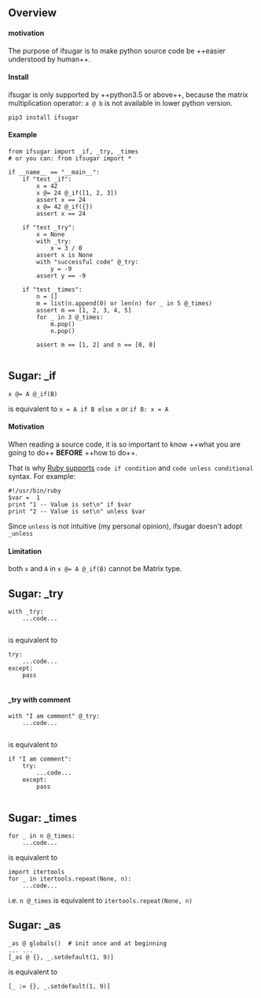 ## Overview
#### motivation
The purpose of ifsugar is to make python source code be ++easier understood by human++.

#### Install
ifsugar is only supported by ++python3.5 or above++, because the matrix multiplication operator: `a @ b` is not available in lower python version.

`pip3 install ifsugar`

#### Example
```
from ifsugar import _if, _try, _times
# or you can: from ifsugar import *

if __name__ == "__main__":
    if "test _if":
        x = 42
        x @= 24 @_if([1, 2, 3])
        assert x == 24
        x @= 42 @_if({})
        assert x == 24

    if "test _try":
        x = None
        with _try:
            x = 3 / 0
        assert x is None
        with "successful code" @_try:
            y = -9
        assert y == -9

    if "test _times":
        n = []
        m = list(n.append(0) or len(n) for _ in 5 @_times)
        assert m == [1, 2, 3, 4, 5]
        for _ in 3 @_times:
            m.pop()
            n.pop()

        assert m == [1, 2] and n == [0, 0]
        
```

## Sugar: _if
```
x @= A @_if(B)
```
is equivalent to `x = A if B else x` or `if B: x = A`
#### Motivation
When reading a source code, it is so important to know ++what you are going to do++ **BEFORE** ++how to do++.

That is why [Ruby supports](https://www.tutorialspoint.com/ruby/ruby_if_else.htm) `code if condition` and `code unless conditional` syntax. For example:
```
#!/usr/bin/ruby
$var =  1
print "1 -- Value is set\n" if $var
print "2 -- Value is set\n" unless $var
```

Since `unless` is not intuitive (my personal opinion), ifsugar doesn't adopt `_unless`

#### Limitation
both `x` and `A` in `x @= A @_if(B)` cannot be Matrix type.

## Sugar: _try
```
with _try:
    ...code...
    
```
is equivalent to
```
try:
    ...code...
except:
    pass
    
```

#### _try with comment
```
with "I am comment" @_try:
    ...code...
    
```
is equivalent to
```
if "I am comment":
    try:
        ...code...
    except:
        pass
    
```

## Sugar: _times
```
for _ in n @_times:
    ...code...
```
is equivalent to
```
import itertools
for _ in itertools.repeat(None, n):
    ...code...
```

i.e. `n @_times` is equivalent to `itertools.repeat(None, n)`

## Sugar: _as
```
_as @ globals()  # init once and at beginning
... ...
[_as @ {}, _.setdefault(1, 9)]
```
is equivalent to
```
[_ := {}, _.setdefault(1, 9)]
```
